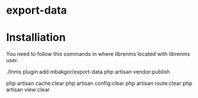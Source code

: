 # export-data

# Installiation

You need to follow this commands in where librenms located with librenms user.

./lnms plugin:add mbakgor/export-data
php artisan vendor:publish

php artisan cache:clear
php artisan config:clear
php artisan route:clear
php artisan view:clear
